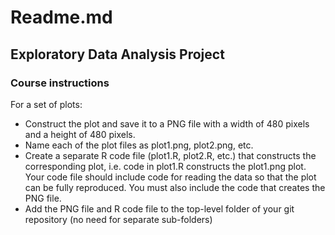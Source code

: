 Readme.md
================

Exploratory Data Analysis Project
---------------------------------

### Course instructions

For a set of plots:<br/>

-   Construct the plot and save it to a PNG file with a width of 480 pixels and a height of 480 pixels.
-   Name each of the plot files as plot1.png, plot2.png, etc.
-   Create a separate R code file (plot1.R, plot2.R, etc.) that constructs the corresponding plot, i.e. code in plot1.R constructs the plot1.png plot. Your code file should include code for reading the data so that the plot can be fully reproduced. You must also include the code that creates the PNG file.
-   Add the PNG file and R code file to the top-level folder of your git repository (no need for separate sub-folders)
